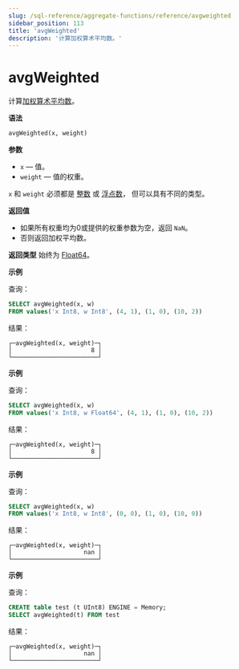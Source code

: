 ```yaml
---
slug: /sql-reference/aggregate-functions/reference/avgweighted
sidebar_position: 113
title: 'avgWeighted'
description: '计算加权算术平均数。'
---
```



# avgWeighted

计算[加权算术平均数](https://en.wikipedia.org/wiki/Weighted_arithmetic_mean)。

**语法**

``` sql
avgWeighted(x, weight)
```

**参数**

- `x` — 值。
- `weight` — 值的权重。

`x` 和 `weight` 必须都是
[整数](../../../sql-reference/data-types/int-uint.md) 或 [浮点数](../../../sql-reference/data-types/float.md)，
但可以具有不同的类型。

**返回值**

- 如果所有权重均为0或提供的权重参数为空，返回 `NaN`。
- 否则返回加权平均数。

**返回类型** 始终为 [Float64](../../../sql-reference/data-types/float.md)。

**示例**

查询：

``` sql
SELECT avgWeighted(x, w)
FROM values('x Int8, w Int8', (4, 1), (1, 0), (10, 2))
```

结果：

``` text
┌─avgWeighted(x, weight)─┐
│                      8 │
└────────────────────────┘
```

**示例**

查询：

``` sql
SELECT avgWeighted(x, w)
FROM values('x Int8, w Float64', (4, 1), (1, 0), (10, 2))
```

结果：

``` text
┌─avgWeighted(x, weight)─┐
│                      8 │
└────────────────────────┘
```

**示例**

查询：

``` sql
SELECT avgWeighted(x, w)
FROM values('x Int8, w Int8', (0, 0), (1, 0), (10, 0))
```

结果：

``` text
┌─avgWeighted(x, weight)─┐
│                    nan │
└────────────────────────┘
```

**示例**

查询：

``` sql
CREATE table test (t UInt8) ENGINE = Memory;
SELECT avgWeighted(t) FROM test
```

结果：

``` text
┌─avgWeighted(x, weight)─┐
│                    nan │
└────────────────────────┘
```
